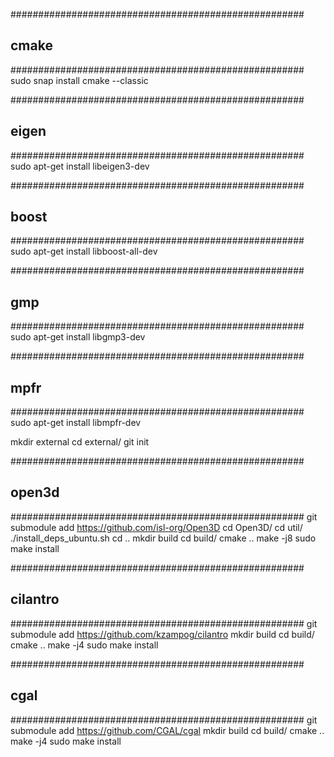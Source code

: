   #####################################################
  ## cmake
  #####################################################
  sudo snap install cmake --classic
  
 
  
  #####################################################
  ## eigen
  #####################################################
  sudo apt-get install libeigen3-dev
  
  
  #####################################################
  ## boost
  #####################################################
  sudo apt-get install libboost-all-dev
  
  
  #####################################################
  ## gmp
  #####################################################
  sudo apt-get install libgmp3-dev
  
  
  #####################################################
  ## mpfr
  #####################################################
  sudo apt-get install libmpfr-dev
  
  
  
  mkdir external
  cd external/
  git init
  
  #####################################################
  ## open3d
  #####################################################
  git submodule add https://github.com/isl-org/Open3D
  cd Open3D/
  cd util/
  ./install_deps_ubuntu.sh
  cd ..
  mkdir build
  cd build/
  cmake ..
  make -j8
  sudo make install
  
  
  #####################################################
  ## cilantro
  #####################################################
  git submodule add https://github.com/kzampog/cilantro
  mkdir build
  cd build/
  cmake ..
  make -j4
  sudo make install


  #####################################################
  ## cgal
  #####################################################
  git submodule add https://github.com/CGAL/cgal
  mkdir build
  cd build/
  cmake ..
  make -j4
  sudo make install
  
  
  
  
  
  

